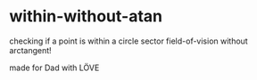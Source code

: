 # within-without-atan
checking if a point is within a circle sector field-of-vision without arctangent!

made for Dad with LÖVE

